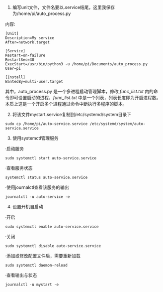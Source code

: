 1. 编写unit文件，文件名要以.service结尾，这里我保存为/home/pi/auto_process.py

内容:

```
[Unit]
Description=My service
After=network.target

[Service]
Restart=on-failure
RestartSec=30
ExecStart=/usr/bin/python3 -u /home/pi/Documents/auto_process.py
User=pi

[Install] 
WantedBy=multi-user.target
```

其中，auto_process.py 是一个多进程启动管理脚本，修改 *func_list.txt* 内的命令即可设置启动的进程，*func_list.txt* 中是一个列表，列表长度即为开启进程数。本质上这是一个开启多个进程通过命令中断执行多程序的脚本。



2. 将该文件mystart.service复制到/etc/systemd/system目录下

```
sudo cp /home/pi/auto-service.service /etc/systemd/system/auto-service.service
```

 

3. 使用systemctl管理服务

·启动服务

```
sudo systemctl start auto-service.service
```

·查看服务状态

```
systemctl status auto-service.service
```

·使用journalctl查看该服务的输出

```
journalctl -u auto-service -e
```

 

4. 设置开机自启动

·开启

```
sudo systemctl enable auto-service.service
```

·关闭

```
sudo systemctl disable auto-service.service
```

·添加或修改配置文件后，需要重新加载

```
sudo systemctl daemon-reload
```

·查看输出与状态

```
journalctl -u mystart -e
```

 
